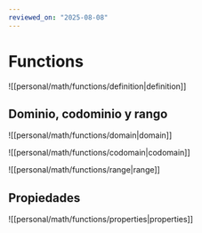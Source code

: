 ```yaml
---
reviewed_on: "2025-08-08"
---
```


# Functions

![[personal/math/functions/definition|definition]]

## Dominio, codominio y rango

![[personal/math/functions/domain|domain]]

![[personal/math/functions/codomain|codomain]]

![[personal/math/functions/range|range]]

## Propiedades

![[personal/math/functions/properties|properties]]
